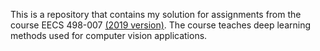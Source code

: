 This is a repository that contains my solution for assignments from the course EECS 498-007 [(2019 version)](https://web.eecs.umich.edu/~justincj/teaching/eecs498/FA2019/). The course teaches deep learning methods used for computer vision applications.
